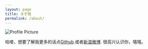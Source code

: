 ```yaml
---
layout: page
title: 关于我
permalink: /about/
---
```


<img src="{{ site.baseurl }}/assets/profile-placeholder.jpg" title="Profile Picture" class="profile">

哈喽，想要了解我更多的话点[Github](https://github.com/onlyhy).或者[新浪微博](http://weibo.com/xxxxonlyhy).
很高兴认识你，嘻嘻。

